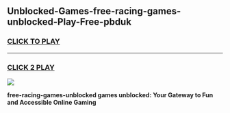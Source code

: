 
## Unblocked-Games-free-racing-games-unblocked-Play-Free-pbduk
<h3>
<a href="https://premium76.site?title=free-racing-games-unblocked&ref=21A">CLICK TO PLAY</a></h3>
<hr>

<h3>
<a href="https://premium76.site?title=free-racing-games-unblocked&ref=21A">CLICK 2 PLAY</a>
  
</h3>

<a href="https://premium76.site?title=free-racing-games-unblocked&ref=21A"><img src="https://clearcache.store/games.png"></a>


**free-racing-games-unblocked games unblocked: Your Gateway to Fun and Accessible Online Gaming**
